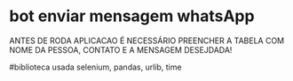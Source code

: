 # bot enviar mensagem whatsApp
 
ANTES DE RODA APLICACAO É NECESSÁRIO PREENCHER A TABELA COM NOME DA PESSOA, CONTATO E A MENSAGEM DESEJDADA!

#biblioteca usada selenium, pandas, urlib, time
